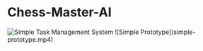# Chess-Master-AI


<img src="test.png" alt="Simple Task Management System">
![Simple Prototype](simple-prototype.mp4)

